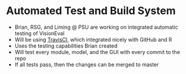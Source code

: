 # Automated Test and Build System
  - Brian, RSG, and Liming @ PSU are working on integrated automatic testing of VisionEval
  - Will be using [TravisCI](https://travis-ci.org/), which integrated nicely with GitHub and R
  - Uses the testing capabilities Brian created
  - Will test every module, model, and the GUI with every commit to the repo
  - If all tests pass, then the changes can be merged to master